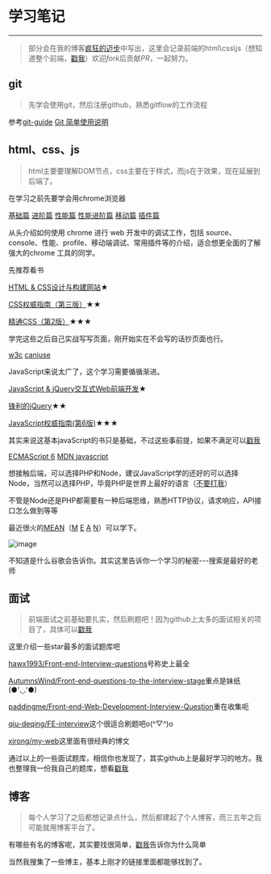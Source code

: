 # 学习笔记

---

> 部分会在我的博客[疯狂的迈步](http://junhey.com)中写出，这里会记录前端的html\css\js（想知道整个前端，[戳我](http://html5ify.com/fks/fks_chart/)）欢迎*fork*后贡献*PR*，一起努力。

## git 

> 先学会使用git，然后注册github，熟悉gitflow的工作流程

参考[git-guide](http://www.bootcss.com/p/git-guide/)
	[Git 简单使用说明](http://markyun.github.io/2015/instruction-Git/)
	


## html、css、js

> html主要要理解DOM节点，css主要在于样式，而js在于效果，现在延展到后端了。


在学习之前先要学会用chrome浏览器

[基础篇](http://web.jobbole.com/82558/)
[进阶篇](http://web.jobbole.com/82562/)
[性能篇](http://web.jobbole.com/82576/)
[性能进阶篇](http://web.jobbole.com/82590/)
[移动篇](http://web.jobbole.com/82612/)
[插件篇](http://web.jobbole.com/82701/) 

从头介绍如何使用 chrome 进行 web 开发中的调试工作，包括 source、console、性能、profile、移动端调试、常用插件等的介绍，适合想更全面的了解强大的chrome 工具的同学。


先推荐看书

[HTML & CSS设计与构建网站](https://book.douban.com/subject/21338365/)★

[CSS权威指南（第三版）](https://book.douban.com/subject/2308234/)★★

[精通CSS（第2版）](https://book.douban.com/subject/4736167/)★★★

学完这些之后自己实战写写页面，刚开始实在不会写的话抄页面也行。


[w3c](http://www.w3.org/)
[caniuse](http://caniuse.com/)


JavaScript来说太广了，这个学习需要循循渐进。

[JavaScript & jQuery交互式Web前端开发](https://book.douban.com/subject/26433805/)★

[锋利的jQuery](http://book.douban.com/subject/10792216/)★★

[JavaScript权威指南(第6版)](http://book.douban.com/subject/10549733/)★★★

其实来说这基本javaScript的书只是基础，不过这些事前提，如果不满足可以[戳我](https://github.com/JacksonTian/fks#前端书籍推荐)


[ECMAScript 6](https://zh.wikipedia.org/wiki/ECMAScript)
[MDN javascript](https://developer.mozilla.org/zh-CN/docs/Web/JavaScript)



想接触后端，可以选择PHP和Node，建议JavaScript学的还好的可以选择Node，当然可以选择PHP，毕竟PHP是世界上最好的语言（[不要打我](https://www.zhihu.com/question/26498147)）

不管是Node还是PHP都需要有一种后端思维，熟悉HTTP协议，请求响应，API接口怎么做到等等


最近很火的[MEAN](http://mean.io/)（[M](https://www.mongodb.org/)    [E](http://expressjs.com/)    [A](https://angularjs.org/)     [N](https://nodejs.org)）可以学下。

![image](https://github.com/junhey/studyNotes/blob/master/images/mean.png)

不知道是什么谷歌会告诉你。其实这里告诉你一个学习的秘密---搜索是最好的老师

## 面试

> 前端面试之前基础要扎实，然后刷题吧！因为github上太多的面试相关的项目了，具体可以[戳我](https://github.com/search?&q=%E5%89%8D%E7%AB%AF%E9%9D%A2%E8%AF%95)


这里介绍一些star最多的面试题库吧

[hawx1993/Front-end-Interview-questions](https://github.com/hawx1993/Front-end-Interview-questions)号称史上最全

[AutumnsWind/Front-end-questions-to-the-interview-stage](https://github.com/AutumnsWind/Front-end-questions-to-the-interview-stage)重点是妹纸(●'◡'●)

[paddingme/Front-end-Web-Development-Interview-Question](https://github.com/paddingme/Front-end-Web-Development-Interview-Question)重在收集呃

[qiu-deqing/FE-interview](https://github.com/qiu-deqing/FE-interview)这个很适合刷题吧o(^▽^)o

[xirong/my-web](https://github.com/xirong/my-web)这里面有很经典的博文

通过以上的一些面试题库，相信你也发现了，其实github上是最好学习的地方。我也整理我一份我自己的题库，想看[戳我](https://github.com/junhey/studyNotes/blob/master/Interview.md)


## 博客

> 每个人学习了之后都想记录点什么，然后都建起了个人博客，而三五年之后可能就用博客平台了。


有哪些有名的博客呢，其实要找很简单，[戳我](https://www.zhihu.com/question/19951193)告诉你为什么简单

当然我搜集了一些博主，基本上刚才的链接里面都能够找到了。




